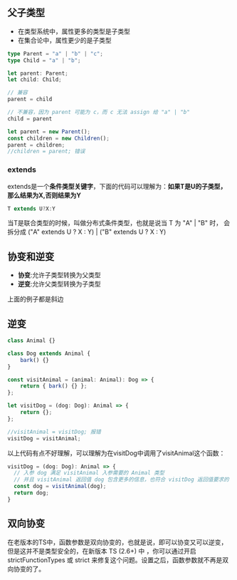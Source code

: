 ## 父子类型
- 在类型系统中，属性更多的类型是子类型
- 在集合论中，属性更少的是子类型
```typescript
type Parent = "a" | "b" | "c";
type Child = "a" | "b";

let parent: Parent;
let child: Child;

// 兼容
parent = child

// 不兼容，因为 parent 可能为 c，而 c 无法 assign 给 "a" | "b"
child = parent

```
```typescript
let parent = new Parent();
const children = new Children();
parent = children;
//children = parent; 错误
```
### extends
extends是一个**条件类型关键字**，下面的代码可以理解为：**如果T是U的子类型，那么结果为X,否则结果为Y**
```typescript
T extends U?X:Y
```
当T是联合类型的时候，叫做分布式条件类型，也就是说当 T 为 "A" | "B" 时， 会拆分成 ("A" extends U ? X : Y) | ("B" extends U ? X : Y)

## 协变和逆变
- **协变**:允许子类型转换为父类型
- **逆变**:允许父类型转换为子类型

上面的例子都是斜边
## 逆变
```typescript
class Animal {}

class Dog extends Animal {
	bark() {}
}

const visitAnimal = (animal: Animal): Dog => {
	return { bark() {} };
};

let visitDog = (dog: Dog): Animal => {
	return {};
};

//visitAnimal = visitDog; 报错
visitDog = visitAnimal;
```
以上代码有点不好理解，可以理解为在visitDog中调用了visitAnimal这个函数：
```typescript
visitDog = (dog: Dog): Animal => {
  // 入参 dog 满足 visitAnimal 入参需要的 Animal 类型
  // 并且 visitAnimal 返回值 dog 包含更多的信息，也符合 visitDog 返回值要求的 Animal 类型
  const dog = visitAnimal(dog);
  return dog;
}
```
## 双向协变
在老版本的TS中，函数参数是双向协变的，也就是说，即可以协变又可以逆变，但是这并不是类型安全的，在新版本 TS (2.6+) 中 ，你可以通过开启 strictFunctionTypes 或 strict 来修复这个问题。设置之后，函数参数就不再是双向协变的了。